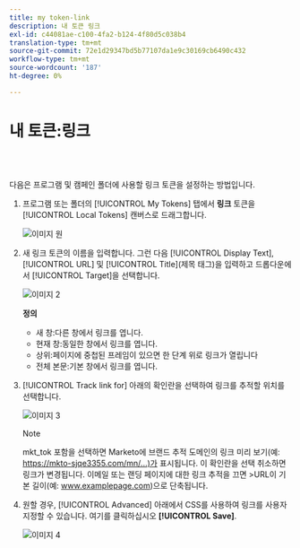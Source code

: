 ```yaml
---
title: my token-link
description: 내 토큰 링크
exl-id: c44081ae-c100-4fa2-b124-4f80d5c038b4
translation-type: tm+mt
source-git-commit: 72e1d29347bd5b77107da1e9c30169cb6490c432
workflow-type: tm+mt
source-wordcount: '187'
ht-degree: 0%

---
```


# 내 토큰:링크

<br> 

다음은 프로그램 및 캠페인 폴더에 사용할 링크 토큰을 설정하는 방법입니다.

1. 프로그램 또는 폴더의 [!UICONTROL My Tokens] 탭에서 **링크** 토큰을 [!UICONTROL Local Tokens] 캔버스로 드래그합니다.

   ![이미지 원](/help/sky/assets/my-tokens/my-token-link/my-token-link-1.png)

1. 새 링크 토큰의 이름을 입력합니다. 그런 다음 [!UICONTROL Display Text], [!UICONTROL URL] 및 [!UICONTROL Title](제목 태그)을 입력하고 드롭다운에서 [!UICONTROL Target]을 선택합니다.

   ![이미지 2](/help/sky/assets/my-tokens/my-token-link/my-token-link-2.png)

   **정의**

   * 새 창:다른 창에서 링크를 엽니다.
   * 현재 창:동일한 창에서 링크를 엽니다.
   * 상위:페이지에 중첩된 프레임이 있으면 한 단계 위로 링크가 열립니다
   * 전체 본문:기본 창에서 링크를 엽니다.

1. [!UICONTROL Track link for] 아래의 확인란을 선택하여 링크를 추적할 위치를 선택합니다.

   ![이미지 3](/help/sky/assets/my-tokens/my-token-link/my-token-link-3.png)

   >[!NOTE]
   >
   >mkt_tok 포함을 선택하면 Marketo에 브랜드 추적 도메인의 링크 미리 보기(예: https://mkto-sjqe3355.com/mn/...)가 표시됩니다. 이 확인란을 선택 취소하면 링크가 변경됩니다. 이메일 또는 랜딩 페이지에 대한 링크 추적을 끄면 >URL이 기본 길이(예: www.examplepage.com)으로 단축됩니다.

1. 원할 경우, [!UICONTROL Advanced] 아래에서 CSS를 사용하여 링크를 사용자 지정할 수 있습니다. 여기를 클릭하십시오 **[!UICONTROL Save]**.

   ![이미지 4](/help/sky/assets/my-tokens/my-token-link/my-token-link-4.png)
